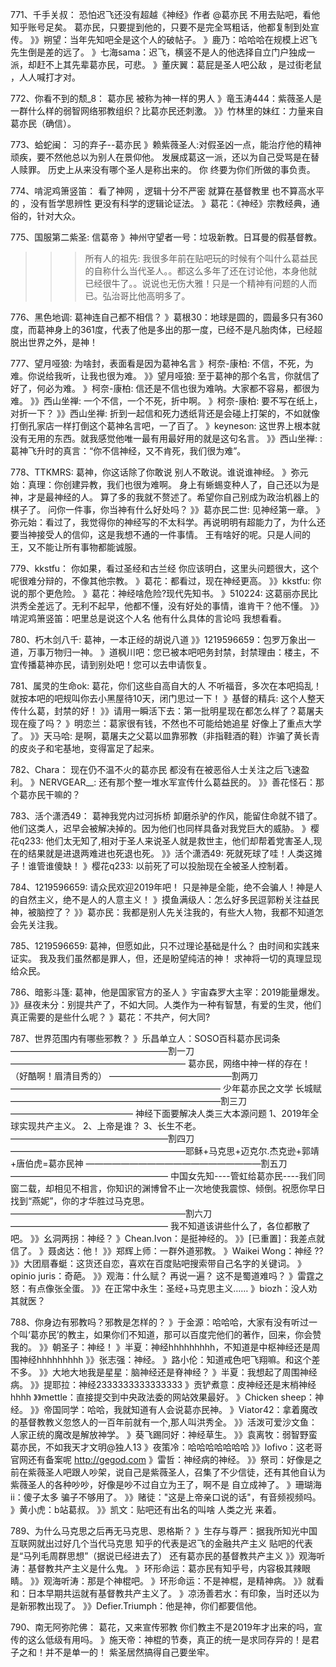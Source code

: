 771、千手关叔： 恐怕迟飞还没有超越《神经》作者 @葛亦民 
不用去贴吧，看他知乎账号足矣。
葛亦民，只要提到他的，只要不是完全骂粗话，他都复制到处宣传。
》》朔望：当年先知吧全是这个人的破帖子。
》鹿乃：哈哈哈在规模上迟飞先生倒是差的远了。
》七海sama：迟飞，横竖不是人的他选择自立门户独成一派，却赶不上其先辈葛亦民，可悲。
》董庆翼：葛屁是圣人吧公敌 ，是过街老鼠 ，人人喊打才对。

772、你看不到的颓_8： 葛亦民 被称为神一样的男人
》竜玉涛444：紫薇圣人是一群什么样的弱智网络邪教组织？比葛亦民还刺激。
》》竹林里的妹红：力量来自葛亦民（确信）。

773、蛤蛇闽： 习的弃子--葛亦民
》赖紫薇圣人:对假圣凶一点，能治疗他的精神顽疾，要不然他总以为别人在景仰他。
发展成葛这一派，还以为自己受骂是在替人赎罪。
历史上从来没有哪个圣人是称出来的。
你 终要为你们所做的事负责。

774、啃泥鸡箫竖笛： 看了神网 ，逻辑十分不严密
就算在基督教里 也不算高水平的 ，没有哲学思辨性 更没有科学的逻辑论证法。
》葛花：《神经》宗教经典，通俗的，针对大众。

775、国服第二紫圣:  信葛帝
》神州守望者一号：垃圾新教。日耳曼的假基督教。
>>>所有人的祖先: 我很多年前在贴吧玩的时候有个叫什么葛益民的自称什么当代圣人。。都这么多年了还在讨论他，本身他就已经很牛了。。说说也无伤大雅！只是一个精神有问题的人而已。弘治哥比他高明多了。

776、黑色地调:  葛神连自己都不相信？
》葛根30：地球是圆的，圆最多只有360度，而葛神身上的361度，代表了他是多出的那一度，已经不是凡胎肉体，已经超脱出世界之外，是神！

777、望月哑狼:   为啥封，表面看是因为葛神名言
》柯奈-康柏: 不信，不死，为难。你说给我听，让我也很为难。
》》望月哑狼: 至于葛神的那个名言，你就信了好了，何必为难。
》柯奈-康柏: 信还是不信也很为难呐。大家都不容易，都很为难。
》》西山坐禅: 一个不信，一个不死，折中啊。
》柯奈-康柏: 要不写在纸上，对折一下？
》》西山坐禅: 折到一起信和死力透纸背还是会碰上打架的，不如就像打倒孔家店一样打倒这个葛神名言吧，一了百了。
》keyneson: 这世界上根本就没有无用的东西。就我感觉他唯一最有用最好用的就是这句名言。
》》西山坐禅: :葛神飞升时的真言：“你不信神经，又不肯死，我们很为难”。

778、TTKMRS:  葛神，你这话除了你敢说
别人不敢说。谁说谁神经。
》弥元始：真理：你创建异教，我们也很为难啊。
身上有蜥蜴变种人了，自己还以为是神，才是最神经的人。
算了多的我就不赘述了。希望你自己别成为政治机器上的棋子了。
问你一件事，你当神有什么好处吗？
》》葛亦民二世: 见神经第一章。
》弥元始：看过了，我觉得你的神经写的不太科学。再说明明有超能力了，为什么还要当神接受人的信仰，这是我想不通的一件事情。
王有啥好的呢。只是人间的王，又不能让所有事物都能诚服。

779、kkstfu：   你如果，看过圣经和古兰经
你应该明白，这里头问题很大，这个呢很难分辩的，不像其他宗教。
》葛花：都看过，现在神经更高。
》》kkstfu: 你说的那个更危险。
》葛花：神经啥危险?现代先知书。
》510224: 这葛丽亦民比洪秀全差远了。无利不起早，他都不懂，没有好处的事情，谁肯干？他不懂。
》》啃泥鸡箫竖笛：吧里总是说这个人名 他有什么具体的言论吗 我想看看。

780、朽木剑八千:   葛神，一本正经的胡说八道
》》1219596659：包罗万象出一道，万事万物归一神。
》道枫川吧：您已被本吧吧务封禁，封禁理由：楼主，不宜传播葛神亦民，请到别处吧！您可以去申请恢复。

781、属灵的生命ok:  葛花，你们这些自高自大的人
不听福音，多次在本吧捣乱！就按本吧的吧规叫你去小黑屋待10天，闭门思过一下！
》基督的精兵: 这个人整天传什么葛，封禁的好！
》》请用一瞬活下去：第一批明星现在都怎么样了？葛屠夫现在瘦了吗？
》明恋兰：葛家很有钱，不然也不可能给她追星 好像上了重点大学了。
》》天马哈: 是啊，葛屠夫之父葛以皿靠邪教（非指鞋酒的鞋）诈骗了黄长青的皮炎子和宅基地，变得富足了起来。

782、Chara： 现在仍不温不火的葛亦民
都没有在被恶俗人士关注之后飞速盈利。
》NERVGEAR__:  还有那个整一堆水军宣传什么葛益民的。
》》善花怪石：那个葛亦民干嘛的？

783、活个潇洒49： 葛神我党内过河拆桥
卸磨杀驴的作风，能留住命就不错了。
他们这类人，迟早会被解决掉的。因为他们也同样具备对我党巨大的威胁。
》樱花q233: 他们太无知了,相对于圣人来说圣人就是救世主，他们却帮着党害圣人,现在的结果就是进退两难进也死退也死。
》》活个潇洒49: 死就死球了哇！人类这摊子！谁管谁傻缺！
》樱花q233: 以前死了可以投胎现在全被圣人控制着。

784、1219596659:   请众民欢迎2019年吧！
只是神是全能，绝不会骗人！神是人的自然主义，绝不是人的人意主义！
》摸鱼满级人：怎么好多民逗郭粉关注益民神，被脑控了？
》》葛亦民：我都是别人先关注我的，有些大人物，我都不知道怎会先关注我。

785、1219596659:   葛神，但愿如此，只不过理论基础是什么？
由时间和实践来证实。
我及我们虽然都是罪人，但，还是盼望纯洁的神！
求神将一切的真理显现给众民。

786、暗影斗篷:   葛神，他是国家官方的圣人
》宇宙森罗大主宰：2019能量爆发。
》》昼夜未分：别提共产了，不如大同。人类作为一种有智慧，有爱的生灵，他们真正需要的是些什么呢？
》葛花：不共产，何大同?

787、世界范围内有哪些邪教？
》乐昌单立人：SOSO百科葛亦民词条
——————————————————割一刀————————————————————
葛亦民，网络中神一样的存在！
（好酷啊！眉清目秀的）
——————————————割两刀————————————————————————
少年葛亦民之文学
长城赋
————————————————————————割三刀——————————————
神经下面要解决人类三大本源问题
1、2019年全球实现共产主义。
2、上帝是谁？
3、长生不老。
——————————————————割四刀————————————————————耶稣+马克思+迈克尔.杰克逊+郭靖+唐伯虎=葛亦民神
————————————————————割五刀——————————————————
中国女先知----管虹给葛亦民----我们同窗二载，却相见不相言，你知识的渊博曾不止一次地使我震惊、倾倒。祝愿你早日找到“燕妮”，你的才华胜过马克思。
————————————————————割六刀——————————————————
我不知道该讲些什么了，各位都散了吧。
》》幺洞两拐：神经？
》Chean.Ivon：是挺神经的。
》》[已重置]：我差点就信了。
》聂卤达：他！
》》郑辉上师：一群外道邪教。
》Waikei Wong：神经 ??
》》大团扇春蜓：这货还自恋，喜欢在百度贴吧搜索带自己名字的关键词。
》opinio juris：奇葩。
》》观海：什么赋？ 再说一遍？ 这不是蜀道难吗？
》雷霆之怒：有点像张全蛋。
》》在正常中永生：圣经+马克思主义……
》biozh：没人劝其就医？

788、你身边有邪教吗？邪教是怎样的？
》于金源：哈哈哈，大家有没有听过一个叫‘葛亦民’的教主，如果你们不知道，那可以百度完他们的著作，回来，你会赞我的。
》》朝圣子：神经！
》半夏：神经hhhhhhhhh，不知道是中枢神经还是周围神经hhhhhhhhh
》》张志强：神经。
》路小伦：知道戒色吧飞翔嘛。和这个差不多。
》》大地大地我是星星：脑神经还是脊神经？
》半夏：我想起了周围神经病。
》》提耶拉：神经2333333333333333
》贡铲煮意：皮神经还是末梢神经hhhh
》》mettle：直接提交到中央政法委的网站效果最好。
》Chicken sheep：神经。
》》帝国同学：哈哈，我就知道有人会说葛亦民神。
》Viator42：拿着魔改的基督教教义忽悠人的一百年前就有一个,那人叫洪秀全。
》》活泼可爱沙文鱼：人家正统的魔改是解放神学。
》葵飞踢同好：神经草生。
》》袁离牧：弱智野蛮葛亦民，不如我天才文明@独人13
》夜策冷：哈哈哈哈哈哈哈
》》lofivo：这老哥官网还有备案呢 http://gegod.com
》雷哲：神经病的神经。
》》祭司：好像是之前在紫薇圣人吧跟人吵架，说自己是紫薇圣人，召集了不少信徒，还有其他自认为紫薇圣人的各种吵吵，好像是吵不过自立为王了，啊不是 自立成神了。
》珊瑚海ii：傻子太多  骗子不够用了。
》》赌徒："这是上帝亲口说的话"，有音频视频吗。
》黄小虎：b站葛叔。
》》凯文：贴吧还有出名的叫啥 人类之光 来着。

789、为什么马克思之后再无马克思、恩格斯？
》生存与尊严：据我所知光中国互联网就出过好几个当代马克思
知乎的代表是迟飞的金融共产主义
贴吧的代表是“马列毛周群思想”（据说已经进去了）
还有葛亦民的基督教共产主义
》》观海听涛：基督教共产主义是什么鬼。
》环形命运：葛亦民有知乎号，内容极其辣眼睛。
》》观海听涛：那是个神棍吧。
》环形命运：不是神棍，是精神病。
》》就看和：日本早期共运就有基督教共产主义了。
》凉汤善若水：有印象，当时还以为是新邪教出现了。
》》Defier.Triumph：他是神，你们都要信他。

790、南无阿弥陀佛：  葛花，又来宣传邪教
你们教主不是2019年才出来的吗，宣传的这么低级有用吗。
》施天帝：神棍的节奏，真正的统一是求同存异的！是君子之和！并不是单一的！
紫圣居然搞得自己要坐牢。